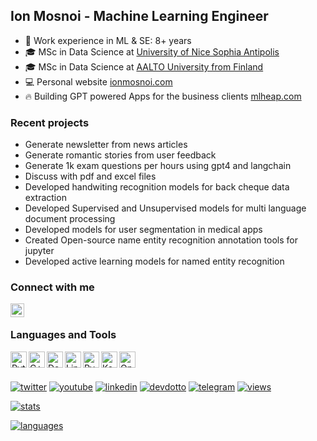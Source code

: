 ## Ion Mosnoi - Machine Learning Engineer 

- :notebook: Work experience in ML & SE: 8+ years
- :mortar_board: MSc in Data Science at [University of Nice Sophia Antipolis](https://en.wikipedia.org/wiki/University_of_Nice_Sophia_Antipolis)
- :mortar_board: MSc in Data Science at [AALTO University from Finland](https://www.aalto.fi/en)
- :computer: Personal website [ionmosnoi.com](https://beacons.ai/ion.mosnoi)
- :fire: Building GPT powered Apps for the business clients [mlheap.com](https://mleap.com/)

### Recent projects

- Generate newsletter from news articles
- Generate romantic stories from user feedback
- Generate 1k exam questions per hours using gpt4 and langchain
- Discuss with pdf and excel files
- Developed handwiting recognition models for back cheque data extraction
- Developed Supervised and Unsupervised models for multi language document processing
- Developed models for user segmentation in medical apps
- Created Open-source name entity recognition annotation tools for jupyter
- Developed active learning models for named entity recognition

### Connect with me

[<img align="left" alt="ion | LinkedIn" width="22px" src="https://upload.wikimedia.org/wikipedia/commons/thumb/c/c9/Linkedin.svg/1200px-Linkedin.svg.png" />][linkedin]
<br />

### Languages and Tools

<img align="left" alt="Python" title="Python" width="26px" src="https://upload.wikimedia.org/wikipedia/commons/thumb/c/c3/Python-logo-notext.svg/1200px-Python-logo-notext.svg.png" />
<img align="left" alt="C++" title="C++" width="26px" src="https://upload.wikimedia.org/wikipedia/commons/thumb/1/18/ISO_C%2B%2B_Logo.svg/306px-ISO_C%2B%2B_Logo.svg.png" />
<img align="left" alt="Docker" title="Docker" width="26px" src="https://cdn.worldvectorlogo.com/logos/docker.svg" />
<img align="left" alt="Linux" title="Linux" width="26px" src="https://upload.wikimedia.org/wikipedia/commons/thumb/3/35/Tux.svg/1200px-Tux.svg.png" />
<img align="left" alt="PyTorch" title="PyTorch" width="26px" src="https://seeklogo.com/images/P/pytorch-logo-84F95D0AF5-seeklogo.com.png" />
<img align="left" alt="Keras" title="Keras" width="26px" src="https://upload.wikimedia.org/wikipedia/commons/thumb/a/ae/Keras_logo.svg/1200px-Keras_logo.svg.png" />
<img align="left" alt="OpenCV" title="OpenCV" width="26px" src="https://upload.wikimedia.org/wikipedia/commons/3/32/OpenCV_Logo_with_text_svg_version.svg" />

<br />

[linkedin]: https://img.shields.io/static/v1?label=&message=LinkedIn&&color=3B3B7A&logo=linkedin
[devdotto]: https://img.shields.io/static/v1?label=&message=Blog&color=3B3B7A&logo=devdotto
[telegram]: https://img.shields.io/static/v1?label=&message=Telegram&&color=3B3B7A&logo=telegram
[twitter]: https://img.shields.io/static/v1?label=&message=Twitter&&color=3B3B7A&logo=twitter
[youtube]: https://img.shields.io/static/v1?label=&message=YouTube&&color=3B3B7A&logo=youtube
[views]: https://komarev.com/ghpvc/?username=johnsmithm&color=3B3B7A
[stats]: https://github-readme-stats.vercel.app/api?username=johnsmithm&count_private=true&show_icons=true&theme=synthwave&include_all_commits=true
[languages]: https://github-readme-stats.vercel.app/api/top-langs?username=johnsmithm&layout=compact&theme=synthwave

<br />

[![twitter]](https://twitter.com/ionmosnoi)
[![youtube]](https://www.youtube.com/channel/UCqionmosnoiqCesQ)
[![linkedin]](https://www.linkedin.com/in/ionmosnoi/)
[![devdotto]](https://dev.to/ionmosnoi/)
[![telegram]](https://t.me/ionmosnoi/)
[![views]](https://github.com/antonkomarev/github-profile-views-counter)
  
[![stats]](https://github.com/anuraghazra/github-readme-stats)

[![languages]](https://github.com/anuraghazra/github-readme-stats)
  
</div>

[linkedin]: https://www.linkedin.com/in/ionmosnoi


